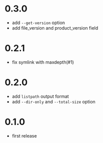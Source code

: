 # 0.3.0

* add `--get-version` option
* add file_version and product_version field

# 0.2.1

* fix symlink with maxdepth(#1)

# 0.2.0

* add `listpath` output format
* add `--dir-only` and `--total-size` option

# 0.1.0

* first release
